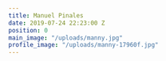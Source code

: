 ```yaml
---
title: Manuel Pinales
date: 2019-07-24 22:23:00 Z
position: 0
main_image: "/uploads/manny.jpg"
profile_image: "/uploads/manny-17960f.jpg"
---
```


